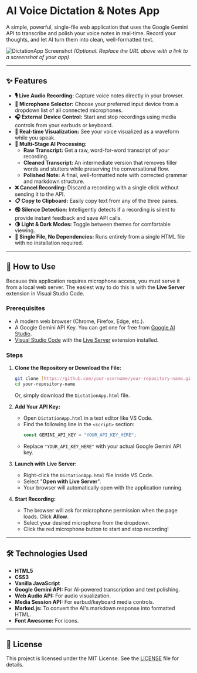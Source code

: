 # AI Voice Dictation & Notes App

A simple, powerful, single-file web application that uses the Google Gemini API to transcribe and polish your voice notes in real-time. Record your thoughts, and let AI turn them into clean, well-formatted text.

![DictationApp Screenshot](https://i.imgur.com/your-screenshot-url.png)
*(Optional: Replace the URL above with a link to a screenshot of your app)*

---

## ✨ Features

-   **🎙️ Live Audio Recording:** Capture voice notes directly in your browser.
-   **🎤 Microphone Selector:** Choose your preferred input device from a dropdown list of all connected microphones.
-   **🎧 External Device Control:** Start and stop recordings using media controls from your earbuds or keyboard.
-   **🌊 Real-time Visualization:** See your voice visualized as a waveform while you speak.
-   **🤖 Multi-Stage AI Processing:**
    -   **Raw Transcript:** Get a raw, word-for-word transcript of your recording.
    -   **Cleaned Transcript:** An intermediate version that removes filler words and stutters while preserving the conversational flow.
    -   **Polished Note:** A final, well-formatted note with corrected grammar and markdown structure.
-   **❌ Cancel Recording:** Discard a recording with a single click without sending it to the API.
-   **📋 Copy to Clipboard:** Easily copy text from any of the three panes.
-   **🔇 Silence Detection:** Intelligently detects if a recording is silent to provide instant feedback and save API calls.
-   **🌗 Light & Dark Modes:** Toggle between themes for comfortable viewing.
-   **📁 Single File, No Dependencies:** Runs entirely from a single HTML file with no installation required.

---

## 🚀 How to Use

Because this application requires microphone access, you must serve it from a local web server. The easiest way to do this is with the **Live Server** extension in Visual Studio Code.

### Prerequisites

-   A modern web browser (Chrome, Firefox, Edge, etc.).
-   A Google Gemini API Key. You can get one for free from [Google AI Studio](https://aistudio.google.com/).
-   [Visual Studio Code](https://code.visualstudio.com/) with the [Live Server](https://marketplace.visualstudio.com/items?itemName=ritwickdey.LiveServer) extension installed.

### Steps

1.  **Clone the Repository or Download the File:**
    ```bash
    git clone [https://github.com/your-username/your-repository-name.git](https://github.com/your-username/your-repository-name.git)
    cd your-repository-name
    ```
    Or, simply download the `DictationApp.html` file.

2.  **Add Your API Key:**
    -   Open `DictationApp.html` in a text editor like VS Code.
    -   Find the following line in the `<script>` section:
        ```javascript
        const GEMINI_API_KEY = "YOUR_API_KEY_HERE";
        ```
    -   Replace `"YOUR_API_KEY_HERE"` with your actual Google Gemini API key.

3.  **Launch with Live Server:**
    -   Right-click the `DictationApp.html` file inside VS Code.
    -   Select "**Open with Live Server**".
    -   Your browser will automatically open with the application running.

4.  **Start Recording:**
    -   The browser will ask for microphone permission when the page loads. Click **Allow**.
    -   Select your desired microphone from the dropdown.
    -   Click the red microphone button to start and stop recording!

---

## 🛠️ Technologies Used

-   **HTML5**
-   **CSS3**
-   **Vanilla JavaScript**
-   **Google Gemini API:** For AI-powered transcription and text polishing.
-   **Web Audio API:** For audio visualization.
-   **Media Session API:** For earbud/keyboard media controls.
-   **Marked.js:** To convert the AI's markdown response into formatted HTML.
-   **Font Awesome:** For icons.

---

## 📜 License

This project is licensed under the MIT License. See the [LICENSE](LICENSE) file for details.
